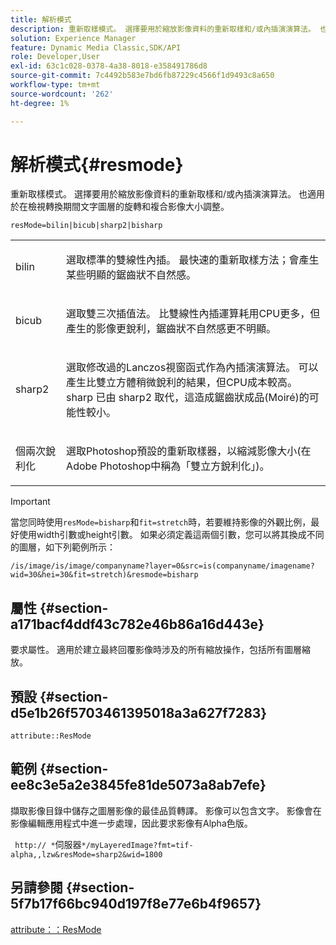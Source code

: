 ```yaml
---
title: 解析模式
description: 重新取樣模式。 選擇要用於縮放影像資料的重新取樣和/或內插演演算法。 也適用於在檢視轉換期間文字圖層的旋轉和複合影像大小調整。
solution: Experience Manager
feature: Dynamic Media Classic,SDK/API
role: Developer,User
exl-id: 63c1c028-0378-4a38-8018-e358491786d8
source-git-commit: 7c4492b583e7bd6fb87229c4566f1d9493c8a650
workflow-type: tm+mt
source-wordcount: '262'
ht-degree: 1%

---
```


# 解析模式{#resmode}

重新取樣模式。 選擇要用於縮放影像資料的重新取樣和/或內插演演算法。 也適用於在檢視轉換期間文字圖層的旋轉和複合影像大小調整。

`resMode=bilin|bicub|sharp2|bisharp`

<table id="table_FD658AC521E24EB9ADBB87F98549BC3B"> 
 <tbody> 
  <tr> 
   <td colname="col1"> <p> <span class="codeph"> bilin </span> </p> </td> 
   <td colname="col2"> <p>選取標準的雙線性內插。 最快速的重新取樣方法；會產生某些明顯的鋸齒狀不自然感。 </p> </td> 
  </tr> 
  <tr> 
   <td colname="col1"> <p> <span class="codeph"> bicub </span> </p> </td> 
   <td colname="col2"> <p>選取雙三次插值法。 比雙線性內插運算耗用CPU更多，但產生的影像更銳利，鋸齒狀不自然感更不明顯。 </p> </td> 
  </tr> 
  <tr> 
   <td colname="col1"> <p> <span class="codeph"> sharp2 </span> </p> </td> 
   <td colname="col2"> <p>選取修改過的Lanczos視窗函式作為內插演演算法。 可以產生比雙立方體稍微銳利的結果，但CPU成本較高。 <span class="codeph"> sharp </span>已由<span class="codeph"> sharp2 </span>取代，這造成鋸齒狀成品(Moiré)的可能性較小。 </p> </td> 
  </tr> 
  <tr> 
   <td colname="col1"> <p> <span class="codeph">個兩次銳利化</span> </p> </td> 
   <td colname="col2"> <p>選取Photoshop預設的重新取樣器，以縮減影像大小(在Adobe Photoshop中稱為「雙立方銳利化」)。 </p> </td> 
  </tr> 
 </tbody> 
</table>

>[!IMPORTANT]
>
>當您同時使用`resMode=bisharp`和`fit=stretch`時，若要維持影像的外觀比例，最好使用width引數或height引數。 如果必須定義這兩個引數，您可以將其換成不同的圖層，如下列範例所示：
>
>`/is/image/is/image/companyname?layer=0&src=is(companyname/imagename?wid=30&hei=30&fit=stretch)&resmode=bisharp`

## 屬性 {#section-a171bacf4ddf43c782e46b86a16d443e}

要求屬性。 適用於建立最終回覆影像時涉及的所有縮放操作，包括所有圖層縮放。

## 預設 {#section-d5e1b26f5703461395018a3a627f7283}

`attribute::ResMode`

## 範例 {#section-ee8c3e5a2e3845fe81de5073a8ab7efe}

擷取影像目錄中儲存之圖層影像的最佳品質轉譯。 影像可以包含文字。 影像會在影像編輯應用程式中進一步處理，因此要求影像有Alpha色版。

` http:// *`伺服器`*/myLayeredImage?fmt=tif-alpha,,lzw&resMode=sharp2&wid=1800`

## 另請參閱 {#section-5f7b17f66bc940d197f8e77e6b4f9657}

[attribute：：ResMode](../../../../../is-api/image-catalog/image-serving-api-ref/c-image-catalog-reference/c-attributes-reference/r-is-cat-resmode.md#reference-609095ef568743a086f28d87c54dafa2)
